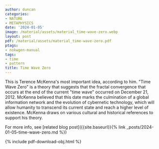 ```yaml
---
author: duncan
categories:
- NATURE
- METAPHYSICS
date: '2024-01-05'
image: /material/assets/material_time-wave-zero.webp
layout: post
pdf: /material/assets/material_time-wave-zero.pdf
ptags:
- nokwgen-manual
tags:
- time
- pattern
title: Time Wave Zero
---
```


This is Terence McKenna's most important idea, according to him.  "Time Wave Zero" is a theory that suggests that the fractal convergence that occurs at the end of the current "time wave" occurred on December 21, 2012. McKenna believed that this date marks the culmination of a global information network and the evolution of cybernetic technology, which will allow humanity to transcend its current state and reach a higher level of existence. McKenna draws on various cultural and historical references to support his theory.

<!--more-->

For more info, see [related blog post]({{site.baseurl}}{% link _posts/2024-01-05-time-wave-zero.md %})

{% include pdf-download-obj.html %}